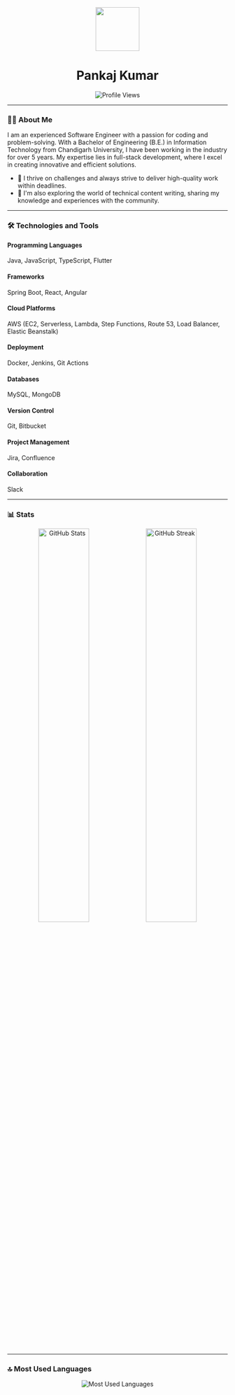 <div align="center">
  <img src="https://pbs.twimg.com/profile_images/1267037032867598338/WuIcKTuF_400x400.jpg" width="100"/>
  <h1>Pankaj Kumar</h1>
  <p align="center">
    <img src="https://komarev.com/ghpvc/?username=pahariyatri&style=flat-square&color=blue" alt="Profile Views"/>
  </p>
</div>

---

### :woman_technologist: About Me
I am an experienced Software Engineer with a passion for coding and problem-solving. With a Bachelor of Engineering (B.E.) in Information Technology from Chandigarh University, I have been working in the industry for over 5 years. My expertise lies in full-stack development, where I excel in creating innovative and efficient solutions.

- :telescope: I thrive on challenges and always strive to deliver high-quality work within deadlines.
- :seedling: I'm also exploring the world of technical content writing, sharing my knowledge and experiences with the community.

---

### :hammer_and_wrench: Technologies and Tools

#### Programming Languages
Java, JavaScript, TypeScript, Flutter

#### Frameworks
Spring Boot, React, Angular

#### Cloud Platforms
AWS (EC2, Serverless, Lambda, Step Functions, Route 53, Load Balancer, Elastic Beanstalk)

#### Deployment
Docker, Jenkins, Git Actions

#### Databases
MySQL, MongoDB

#### Version Control
Git, Bitbucket

#### Project Management
Jira, Confluence

#### Collaboration
Slack

---

### 📊 Stats

<div align="center">
  <img src="https://github-readme-stats.vercel.app/api?username=pahariyatri&include_all_commits=true&show_icons=true&theme=github_dark&hide_border=true" alt="GitHub Stats" width="48%">
  <img src="https://github-readme-streak-stats.herokuapp.com/?user=pahariyatri&theme=tokyonight&hide_border=true" alt="GitHub Streak" width="48%">
</div>

---

### 🔝 Most Used Languages

<div align="center">
  <img src="https://github-readme-stats.vercel.app/api/top-langs/?username=pahariyatri&theme=github_dark&hide_border=true&hide=Jupyter%20Notebook,css,html,scss,python&layout=compact" alt="Most Used Languages">
</div>
